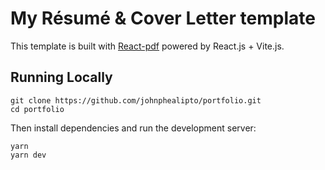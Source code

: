 # My Résumé & Cover Letter template

This template is built with [React-pdf](https://react-pdf.org/) powered by React.js + Vite.js.

## Running Locally
```sh-session
git clone https://github.com/johnphealipto/portfolio.git
cd portfolio
```

Then install dependencies and run the development server:

```sh-session
yarn
yarn dev
```
